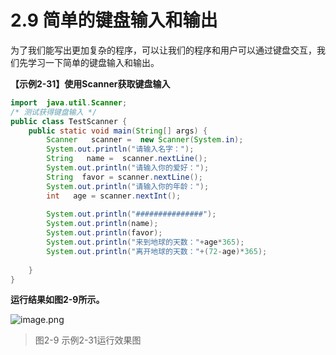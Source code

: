 # 2.9 简单的键盘输入和输出

​    为了我们能写出更加复杂的程序，可以让我们的程序和用户可以通过键盘交互，我们先学习一下简单的键盘输入和输出。

**【示例2-31】使用Scanner获取键盘输入**

```java {5}
import  java.util.Scanner;
/* 测试获得键盘输入 */
public class TestScanner {
	public static void main(String[] args) {
		Scanner   scanner =  new Scanner(System.in);
		System.out.println("请输入名字：");
		String   name =  scanner.nextLine();
		System.out.println("请输入你的爱好：");
		String  favor = scanner.nextLine();
		System.out.println("请输入你的年龄：");
		int   age = scanner.nextInt();
		
		System.out.println("###############");
		System.out.println(name);
		System.out.println(favor);
		System.out.println("来到地球的天数："+age*365);
		System.out.println("离开地球的天数："+(72-age)*365);
		
	}
}
```

**运行结果如图2-9所示。**

![image.png](https://www.sxt.cn/360shop/Public/admin/UEditor/20171018/1508314351247501.png)

> 图2-9 示例2-31运行效果图